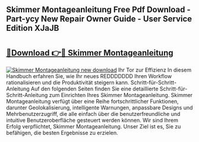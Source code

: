 ## Skimmer Montageanleitung Free Pdf Download - Part-ycy New Repair Owner Guide - User Service Edition XJaJB

# <h2><a href="http://df7zz6.blite.top/?on=Skimmer+Montageanleitung">🔗Download 👉🔴 Skimmer Montageanleitung</a></h2>

[![Skimmer Montageanleitung new download](https://i.imgur.com/lujVjoI.png)](http://df7zz6.blite.top/?on=Skimmer+Montageanleitung)
Ihr Tor zur Effizienz In diesem Handbuch erfahren Sie, wie Ihr neues REDDDDDDD Ihren Workflow rationalisieren und die Produktivität steigern kann. Schritt-für-Schritt-Anleitung Auf den folgenden Seiten finden Sie eine detaillierte Schritt-für-Schritt-Anleitung zum Einrichten Ihres Skimmer Montageanleitung. Skimmer Montageanleitung verfügt über eine Reihe fortschrittlicher Funktionen, darunter Geolokalisierung, intelligente Warnungen, anpassbare Designs und Mehrbenutzerzugriff, die alle einfach über die benutzerfreundliche und intuitive Benutzeroberfläche gesteuert werden können. Wir sind Ihrem Erfolg verpflichtet, Skimmer Montageanleitung. Unser Ziel ist es, Sie zu befähigen, die besten Ergebnisse zu erzielen.

